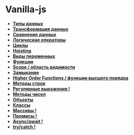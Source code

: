 # Vanilla-js

* **<a href="./pages/types">Типы данных</a>**
* **<a href="./pages/transformation">Трансформация данных</a>**
* **<a href="./pages/compare">Сравнение данных</a>**
* **<a href="./pages/logic-operators">Логические операторы</a>**
* **<a href="./pages/cycles">Циклы</a>**
* **<a href="./pages/hoisting">Hoisting</a>**
* **<a href="./pages/variables">Виды переменных</a>**
* **<a href="./pages/functions">Функции</a>**
* **<a href="./pages/scope">Scope / область видимости</a>**
* **<a href="./pages/closure">Замыкание</a>**
* **<a href="./pages/higher-order-functions">Higher Order Functions / функции высшего порядка</a>**
* **<a href="./pages/string">Методы строк</a>**
* **<a href="./pages/objects">Регулярные выражения !</a>**
* **<a href="./pages/objects">Методы чисел</a>**
* **<a href="./pages/objects">Объекты</a>**
* **<a href="./pages/objects">Классы </a>**
* **<a href="./pages/objects">Массивы !</a>**
* **<a href="./pages/objects">Промисы !</a>**
* **<a href="./pages/objects">Async/await !</a>**
* **<a href="./pages/objects">try/catch !</a>**